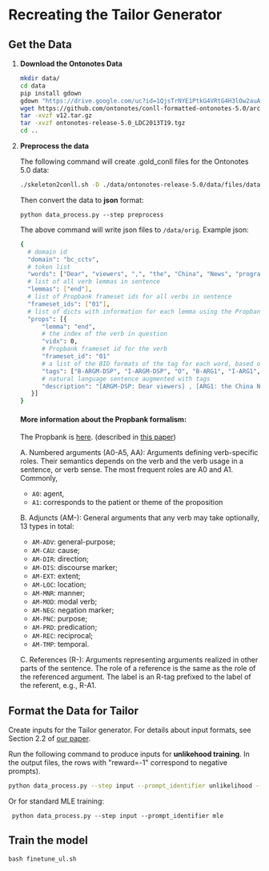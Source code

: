 # Recreating the Tailor Generator

## Get the Data
1. <b>Download the Ontonotes Data</b>

    ```sh
    mkdir data/
    cd data
    pip install gdown
    gdown "https://drive.google.com/uc?id=1QjsTrNYE1PtkG4VRtG4H3lOw2auAddva"
    wget https://github.com/ontonotes/conll-formatted-ontonotes-5.0/archive/v12.tar.gz
    tar -xvzf v12.tar.gz
    tar -xvzf ontonotes-release-5.0_LDC2013T19.tgz
    cd ..
    ```

2. <b>Preprocess the data</b>

    The following command will create .gold_conll files for the Ontonotes 5.0 data:

    ```sh
    ./skeleton2conll.sh -D ./data/ontonotes-release-5.0/data/files/data ./data/conll-formatted-ontonotes-5.0-12/conll-formatted-ontonotes-5.0
    ```
     
    Then convert the data to <b>json</b> format:

    ```
    python data_process.py --step preprocess
    ```
    
    The above command will write json files to `/data/orig`. Example json:
    
    ```sh 
    {
      # domain id
      "domain": "bc_cctv", 
      # token list
      "words": ["Dear", "viewers", ",", "the", "China", "News", "program", "will", "end", "here", "."], 
      # list of all verb lemmas in sentence
      "lemmas": ["end"], 
      # list of Propbank frameset ids for all verbs in sentence
      "frameset_ids": ["01"], 
      # list of dicts with information for each lemma using the Propbank formalism
      "props": [{
          "lemma": "end", 
          # the index of the verb in question
          "vidx": 0, 
          # Propbank frameset id for the verb
          "frameset_id": "01"
          # a list of the BIO formats of the tag for each word, based on the current vidx,
          "tags": ["B-ARGM-DSP", "I-ARGM-DSP", "O", "B-ARG1", "I-ARG1", "I-ARG1", "I-ARG1", "B-ARGM-MOD", "B-V", "B-ARGM-LOC", "O"], 
          # natural language sentence augmented with tags
          "description": "[ARGM-DSP: Dear viewers] , [ARG1: the China News program] [ARGM-MOD: will] [V: end] [ARGM-LOC: here] .", 
       }]
    }
    ```

    #### More information about the Propbank formalism:
    The Propbank is [here](http://verbs.colorado.edu/propbank/framesets-english-aliases/).
    (described in [this paper](https://arxiv.org/pdf/2101.05779.pdf))
    
    A. Numbered arguments (A0-A5, AA): Arguments defining verb-specific roles. Their semantics depends on the verb and the verb usage in a sentence, or verb sense. The most frequent roles are A0 and A1. Commonly, 
    - `A0`: agent, 
    - `A1`: corresponds to the patient or theme of the proposition
    
    B. Adjuncts (AM-): General arguments that any verb may take optionally, 13 types in total: 
        
    - `AM-ADV`: general-purpose; 
    - `AM-CAU`: cause; 
    - `AM-DIR`: direction; 
    - `AM-DIS`: discourse marker; 
    - `AM-EXT`: extent; 
    - `AM-LOC`: location; 
    - `AM-MNR`: manner; 
    - `AM-MOD`: modal verb; 
    - `AM-NEG`: negation marker; 
    - `AM-PNC`: purpose; 
    - `AM-PRD`: predication; 
    - `AM-REC`: reciprocal; 
    - `AM-TMP`: temporal.
    
    C. References (R-): Arguments representing arguments realized in other parts of the sentence. The role of a reference is the same as the role of the referenced argument. The label is an R-tag prefixed to the label of the referent, e.g., R-A1.

## Format the Data for Tailor

   Create inputs for the Tailor generator. For details about input formats, see Section 2.2 of [our paper](https://arxiv.org/pdf/2107.07150.pdf).
   
   Run the following command to produce inputs for <b>unlikehood training</b>. In the output files, the rows with "reward=-1" correspond to negative prompts).
   
   ```sh
   python data_process.py --step input --prompt_identifier unlikelihood --use_unlikelihood
   ```      
  
   Or for standard MLE training:
   
   ```
    python data_process.py --step input --prompt_identifier mle
   ```
    
## Train the model

   ```
   bash finetune_ul.sh
   ```

